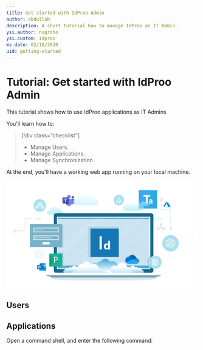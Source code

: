 ```yaml
---
title: Get started with IdProo Admin
author: abdullah
description: A short tutorial how to manage IdProo as IT Admin. 
ysi.author: nugroho
ysi.custom: idproo
ms.date: 02/18/2020
uid: getting-started
---
```

# Tutorial: Get started with IdProo Admin

This tutorial shows how to use IdProo applications as IT Admins

You'll learn how to:

> [!div class="checklist"]
> * Manage Users.
> * Manage Applications.
> * Manage Synchronization 

At the end, you'll have a working web app running on your local machine.

![Web app idproo page](_static/idproo.svg?sanitize=true)

## Users
 

## Applications
Open a command shell, and enter the following command:
